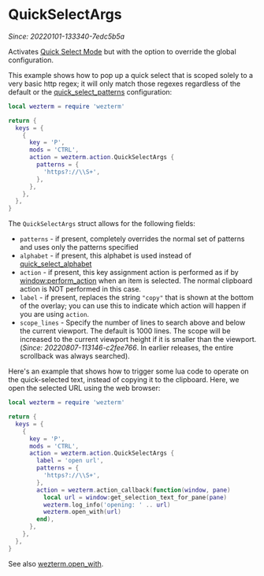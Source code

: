 # QuickSelectArgs

*Since: 20220101-133340-7edc5b5a*

Activates [Quick Select Mode](../../../quickselect.md) but with the option
to override the global configuration.

This example shows how to pop up a quick select that is scoped solely to
a very basic http regex; it will only match those regexes regardless of
the default or the [quick_select_patterns](../config/quick_select_patterns.md)
configuration:

```lua
local wezterm = require 'wezterm'

return {
  keys = {
    {
      key = 'P',
      mods = 'CTRL',
      action = wezterm.action.QuickSelectArgs {
        patterns = {
          'https?://\\S+',
        },
      },
    },
  },
}
```

The `QuickSelectArgs` struct allows for the following fields:

* `patterns` - if present, completely overrides the normal set of patterns and uses only the patterns specified
* `alphabet` - if present, this alphabet is used instead of [quick_select_alphabet](../config/quick_select_alphabet.md)
* `action` - if present, this key assignment action is performed as if by [window:perform_action](../window/perform_action.md) when an item is selected.  The normal clipboard action is NOT performed in this case.
* `label` - if present, replaces the string `"copy"` that is shown at the bottom of the overlay; you can use this to indicate which action will happen if you are using `action`.
* `scope_lines` - Specify the number of lines to search above and below the current viewport. The default is 1000 lines. The scope will be increased to the current viewport height if it is smaller than the viewport. (*Since: 20220807-113146-c2fee766*. In earlier releases, the entire scrollback was always searched).

Here's an example that shows how to trigger some lua code to operate on the
quick-selected text, instead of copying it to the clipboard.  Here, we open
the selected URL using the web browser:

```lua
local wezterm = require 'wezterm'

return {
  keys = {
    {
      key = 'P',
      mods = 'CTRL',
      action = wezterm.action.QuickSelectArgs {
        label = 'open url',
        patterns = {
          'https?://\\S+',
        },
        action = wezterm.action_callback(function(window, pane)
          local url = window:get_selection_text_for_pane(pane)
          wezterm.log_info('opening: ' .. url)
          wezterm.open_with(url)
        end),
      },
    },
  },
}
```

See also [wezterm.open_with](../wezterm/open_with.md).
